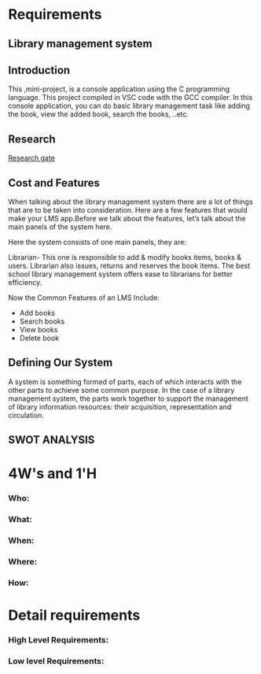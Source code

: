 # Requirements

## Library management system

## Introduction

This ,mini-project, is a console application using the C programming language. This project compiled in VSC code with the GCC compiler. In this console application, you can do basic library management task like adding the book, view the added book, search the books, ..etc.

## Research

[Research gate](https://www.researchgate.net/publication/274311464_College_Library_Management)

## Cost and Features

When talking about the library management system there are a lot of things that are to be taken into consideration. Here are a few features that would make your LMS app.Before we talk about the features, let’s talk about the main panels of the system here.   

Here the system consists of one main panels, they are:

Librarian- This one is responsible to add & modify books items, books & users. Librarian also issues, returns and reserves the book items. The best school library management system offers ease to librarians for better efficiency.

Now the Common Features of an LMS Include:
* Add books
* Search books
* View books
* Delete book

## Defining Our System

A system is something formed of parts, each of which interacts with the other parts to achieve some common purpose. In the case of a library management system, the parts work together to support the management of library information resources: their acquisition, representation and circulation.

## SWOT ANALYSIS

# 4W's and 1'H

### Who:

### What:

### When:

### Where:

### How:


# Detail requirements

### High Level Requirements:

### Low level Requirements:








